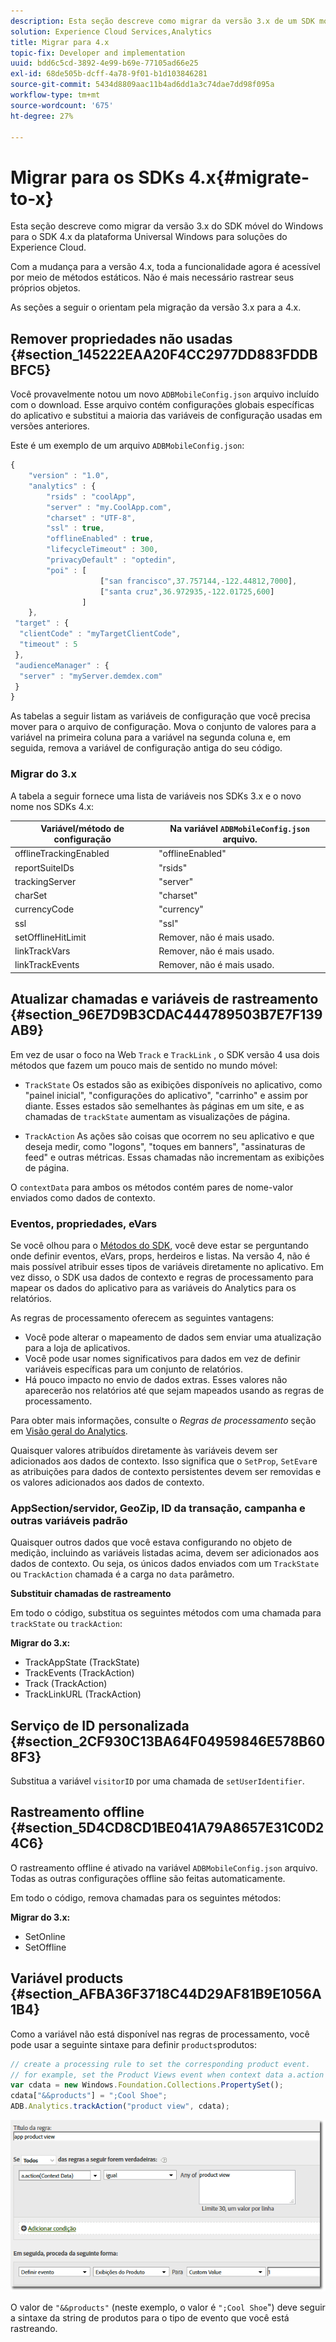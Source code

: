 ```yaml
---
description: Esta seção descreve como migrar da versão 3.x de um SDK móvel anterior do Windows para o SDK 4.x da plataforma Universal Windows para soluções do Experience Cloud.
solution: Experience Cloud Services,Analytics
title: Migrar para 4.x
topic-fix: Developer and implementation
uuid: bdd6c5cd-3892-4e99-b69e-77105ad66e25
exl-id: 68de505b-dcff-4a78-9f01-b1d103846281
source-git-commit: 5434d8809aac11b4ad6dd1a3c74dae7dd98f095a
workflow-type: tm+mt
source-wordcount: '675'
ht-degree: 27%

---
```


# Migrar para os SDKs 4.x{#migrate-to-x}

Esta seção descreve como migrar da versão 3.x do SDK móvel do Windows para o SDK 4.x da plataforma Universal Windows para soluções do Experience Cloud.

Com a mudança para a versão 4.x, toda a funcionalidade agora é acessível por meio de métodos estáticos. Não é mais necessário rastrear seus próprios objetos.

As seções a seguir o orientam pela migração da versão 3.x para a 4.x.

## Remover propriedades não usadas {#section_145222EAA20F4CC2977DD883FDDBBFC5}

Você provavelmente notou um novo `ADBMobileConfig.json` arquivo incluído com o download. Esse arquivo contém configurações globais específicas do aplicativo e substitui a maioria das variáveis de configuração usadas em versões anteriores.

Este é um exemplo de um arquivo `ADBMobileConfig.json`:

```js
{ 
    "version" : "1.0", 
    "analytics" : { 
        "rsids" : "coolApp", 
        "server" : "my.CoolApp.com", 
        "charset" : "UTF-8", 
        "ssl" : true, 
        "offlineEnabled" : true, 
        "lifecycleTimeout" : 300, 
        "privacyDefault" : "optedin", 
        "poi" : [ 
                    ["san francisco",37.757144,-122.44812,7000], 
                    ["santa cruz",36.972935,-122.01725,600] 
                ] 
    }, 
 "target" : { 
  "clientCode" : "myTargetClientCode", 
  "timeout" : 5 
 }, 
 "audienceManager" : { 
  "server" : "myServer.demdex.com" 
 } 
}
```

As tabelas a seguir listam as variáveis de configuração que você precisa mover para o arquivo de configuração. Mova o conjunto de valores para a variável na primeira coluna para a variável na segunda coluna e, em seguida, remova a variável de configuração antiga do seu código.

### Migrar do 3.x

A tabela a seguir fornece uma lista de variáveis nos SDKs 3.x e o novo nome nos SDKs 4.x:

| Variável/método de configuração | Na variável `ADBMobileConfig.json` arquivo. |
|--- |--- |
| offlineTrackingEnabled | &quot;offlineEnabled&quot; |
| reportSuiteIDs | &quot;rsids&quot; |
| trackingServer | &quot;server&quot; |
| charSet | &quot;charset&quot; |
| currencyCode | &quot;currency&quot; |
| ssl | &quot;ssl&quot; |
| setOfflineHitLimit | Remover, não é mais usado. |
| linkTrackVars | Remover, não é mais usado. |
| linkTrackEvents | Remover, não é mais usado. |

## Atualizar chamadas e variáveis de rastreamento {#section_96E7D9B3CDAC444789503B7E7F139AB9}

Em vez de usar o foco na Web `Track` e `TrackLink` , o SDK versão 4 usa dois métodos que fazem um pouco mais de sentido no mundo móvel:

* `TrackState` Os estados são as exibições disponíveis no aplicativo, como &quot;painel inicial&quot;, &quot;configurações do aplicativo&quot;, &quot;carrinho&quot; e assim por diante. Esses estados são semelhantes às páginas em um site, e as chamadas de `trackState` aumentam as visualizações de página.

* `TrackAction` As ações são coisas que ocorrem no seu aplicativo e que deseja medir, como &quot;logons&quot;, &quot;toques em banners&quot;, &quot;assinaturas de feed&quot; e outras métricas. Essas chamadas não incrementam as exibições de página.

O `contextData` para ambos os métodos contém pares de nome-valor enviados como dados de contexto.

### Eventos, propriedades, eVars

Se você olhou para o [Métodos do SDK](/help/universal-windows/c-configuration/methods.md), você deve estar se perguntando onde definir eventos, eVars, props, herdeiros e listas. Na versão 4, não é mais possível atribuir esses tipos de variáveis diretamente no aplicativo. Em vez disso, o SDK usa dados de contexto e regras de processamento para mapear os dados do aplicativo para as variáveis do Analytics para os relatórios.

As regras de processamento oferecem as seguintes vantagens:

* Você pode alterar o mapeamento de dados sem enviar uma atualização para a loja de aplicativos.
* Você pode usar nomes significativos para dados em vez de definir variáveis específicas para um conjunto de relatórios.
* Há pouco impacto no envio de dados extras. Esses valores não aparecerão nos relatórios até que sejam mapeados usando as regras de processamento.

Para obter mais informações, consulte o *Regras de processamento* seção em [Visão geral do Analytics](/help/universal-windows/analytics/analytics.md).

Quaisquer valores atribuídos diretamente às variáveis devem ser adicionados aos dados de contexto. Isso significa que o `SetProp`, `SetEvar`e as atribuições para dados de contexto persistentes devem ser removidas e os valores adicionados aos dados de contexto.

### AppSection/servidor, GeoZip, ID da transação, campanha e outras variáveis padrão

Quaisquer outros dados que você estava configurando no objeto de medição, incluindo as variáveis listadas acima, devem ser adicionados aos dados de contexto. Ou seja, os únicos dados enviados com um `TrackState` ou `TrackAction` chamada é a carga no `data` parâmetro.

**Substituir chamadas de rastreamento**

Em todo o código, substitua os seguintes métodos com uma chamada para `trackState` ou `trackAction`:

**Migrar do 3.x:**

* TrackAppState (TrackState)
* TrackEvents (TrackAction)
* Track (TrackAction)
* TrackLinkURL (TrackAction)

## Serviço de ID personalizada {#section_2CF930C13BA64F04959846E578B608F3}

Substitua a variável `visitorID` por uma chamada de `setUserIdentifier`.

## Rastreamento offline {#section_5D4CD8CD1BE041A79A8657E31C0D24C6}

O rastreamento offline é ativado na variável `ADBMobileConfig.json` arquivo. Todas as outras configurações offline são feitas automaticamente.

Em todo o código, remova chamadas para os seguintes métodos:

**Migrar do 3.x:**

* SetOnline
* SetOffline

## Variável products  {#section_AFBA36F3718C44D29AF81B9E1056A1B4}

Como a variável não está disponível nas regras de processamento, você pode usar a seguinte sintaxe para definir `products`produtos:

```js
// create a processing rule to set the corresponding product event. 
// for example, set the Product Views event when context data a.action = "product view" 
var cdata = new Windows.Foundation.Collections.PropertySet(); 
cdata["&&products"] = ";Cool Shoe"; 
ADB.Analytics.trackAction("product view", cdata);
```

![](assets/prod-view.png)

O valor de `"&&products"` (neste exemplo, o valor é `";Cool Shoe`&quot;) deve seguir a sintaxe da string de produtos para o tipo de evento que você está rastreando.
